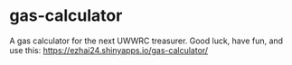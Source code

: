 # gas-calculator
A gas calculator for the next UWWRC treasurer.
Good luck, have fun, and use this: https://ezhai24.shinyapps.io/gas-calculator/

